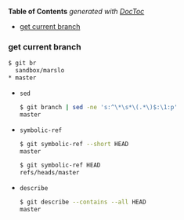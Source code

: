 <!-- START doctoc generated TOC please keep comment here to allow auto update -->
<!-- DON'T EDIT THIS SECTION, INSTEAD RE-RUN doctoc TO UPDATE -->
**Table of Contents**  *generated with [DocToc](https://github.com/thlorenz/doctoc)*

- [get current branch](#get-current-branch)

<!-- END doctoc generated TOC please keep comment here to allow auto update -->



### get current branch

```bash
$ git br
  sandbox/marslo
* master
```

- `sed`
  ```bash
  $ git branch | sed -ne 's:^\*\s*\(.*\)$:\1:p'
  master
  ```

- `symbolic-ref`
  ```bash
  $ git symbolic-ref --short HEAD
  master

  $ git symbolic-ref HEAD
  refs/heads/master
  ```

- `describe`
  ```bash
  $ git describe --contains --all HEAD
  master
  ```
